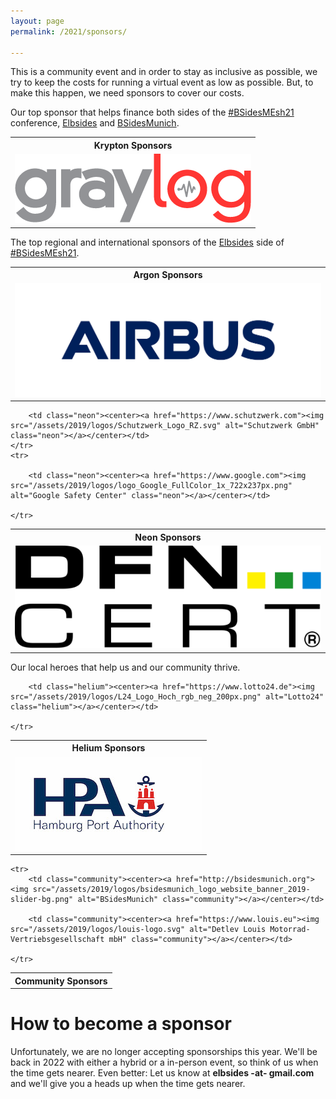```yaml
---
layout: page
permalink: /2021/sponsors/

---
```


This is a community event and in order to stay as inclusive as possible, we try to keep the costs for running a virtual event as low as possible. But, to make this happen, we need sponsors to cover our costs.


Our top sponsor that helps finance both sides of the [#BSidesMEsh21](https://twitter.com/search?q=%23BSidesMEsh21) conference, [Elbsides](https://elbsides.eu/2021) and [BSidesMunich](https://2021.bsidesmunich.org/).

<table>
	<tr>
		<th colspan="2" class="krypton"><center>Krypton Sponsors</center></th>
	</tr>
	<tr>
		<td class="krypton"><center><a href="https://www.graylog.org"><img src="/assets/2019/logos/Graylog_Logo_FINAL_color.png" 	alt="Graylog" class="krypton"></a></center></td>
		</tr>
</table>

<!-- # Argon Sponsor # -->

The top regional and international sponsors of the [Elbsides](https://elbsides.eu/2021/) side of [#BSidesMEsh21](https://twitter.com/search?q=%23BSidesMEsh21).

<table>
	<tr>
		<th colspan="2" class="argon"><center>Argon Sponsors</center></th>
	</tr>
	<tr>
		<td class="argon"><center><a href="https://www.airbus.com"><img src="/assets/2019/logos/AIRBUS_Blue.png" alt="Airbus S.A.S." class="argon"></a></center></td>
	</tr>
</table>

<!-- # Neon Sponsors # -->

<!-- Significant regional sponsors of our event. -->

<table>
	<tr>
		<th colspan="2" class="neon"><center>Neon Sponsors</center></th>
	</tr>
	<tr>
		<td class="neon"><center><a href="https://www.dfn-cert.de/"><img src="/assets/2019/logos/dfn-cert-logo.svg" alt="DFN-CERT Services GmbH" class="neon"></a></center></td>

		<td class="neon"><center><a href="https://www.schutzwerk.com"><img src="/assets/2019/logos/Schutzwerk_Logo_RZ.svg" alt="Schutzwerk GmbH" class="neon"></a></center></td>
	</tr>
	<tr>

		<td class="neon"><center><a href="https://www.google.com"><img src="/assets/2019/logos/logo_Google_FullColor_1x_722x237px.png" alt="Google Safety Center" class="neon"></a></center></td>

	</tr>
</table>

<!-- # Helium Sponsors # -->

Our local heroes that help us and our community thrive.

<table>
	<tr>
		<th colspan="2" class="helium"><center>Helium Sponsors</center></th>
	</tr>
	<tr>
		<td class="helium"><center><a href="https://www.hamburg-port-authority.de"><img src="/assets/2019/logos/HPA_Logo_CMYK_mit_Schutzzone_halbes_H.jpg" alt="Hamburg Port Authority" class="helium"></a></center></td>

		<td class="helium"><center><a href="https://www.lotto24.de"><img src="/assets/2019/logos/L24_Logo_Hoch_rgb_neg_200px.png" alt="Lotto24" class="helium"></a></center></td>

	</tr>
</table>

<!-- # Community Sponsors # -->

<table>
    <tr>
        <th colspan="2" class="community"><center>Community Sponsors</center></th>
    </tr>

	<tr>
		<td class="community"><center><a href="http://bsidesmunich.org"><img src="/assets/2019/logos/bsidesmunich_logo_website_banner_2019-slider-bg.png" alt="BSidesMunich" class="community"></a></center></td>

		<td class="community"><center><a href="https://www.louis.eu"><img src="/assets/2019/logos/louis-logo.svg" alt="Detlev Louis Motorrad-Vertriebsgesellschaft mbH" class="community"></a></center></td>

	</tr>
</table>



# How to become a sponsor #

Unfortunately, we are no longer accepting sponsorships this year. We'll be back in 2022 with either a hybrid or a in-person event, so think of us when the time gets nearer. Even better: Let us know at **elbsides -at- gmail.com** and we'll give you a heads up when the time gets nearer.
